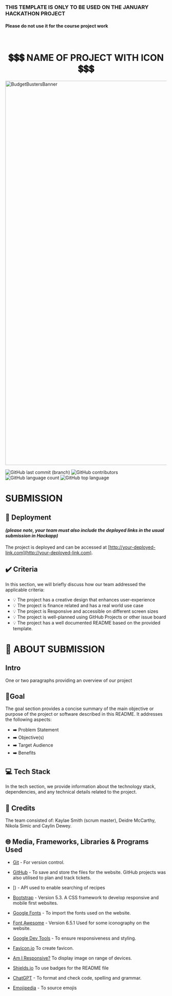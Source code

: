 <h3>THIS TEMPLATE IS ONLY TO BE USED ON THE JANUARY HACKATHON PROJECT</h3>
<h4>Please do not use it for the course project work</h4>
<br>
<h1 align="center"><strong>💲💲💲 NAME OF PROJECT WITH ICON 💲💲💲</strong>

</h1>

<img src="https://res.cloudinary.com/djdefbnij/image/upload/v1705314715/Hackathons/Screenshot_2024-01-15_at_10.27.38_rc7lor.png" alt="BudgetBustersBanner" width="1200"/>

![GitHub last commit (branch)](https://img.shields.io/github/last-commit/Kaylaesmith1/budget_busters/main)
![GitHub contributors](https://img.shields.io/github/contributors/Kaylaesmith1/budget_busters)
![GitHub language count](https://img.shields.io/github/languages/count/Kaylaesmith1/budget_busters)
![GitHub top language](https://img.shields.io/github/languages/top/Kaylaesmith1/budget_busters)

# SUBMISSION
## 🚀 Deployment
#### _(please note, your team must also include the deployed links in the usual submission in Hackapp)_
The project is deployed and can be accessed at [http://your-deployed-link.com](http://your-deployed-link.com).

## ✔️ Criteria
In this section, we will briefly discuss how our team addressed the applicable criteria:

- 💡 The project has a creative design that enhances user-experience
- 💡 The project is finance related and has a real world use case
- 💡 The project is Responsive and accessible on different screen sizes
- 💡 The project is well-planned using GitHub Projects or other issue board
- 💡 The project has a well documented README based on the provided template.

# 📮 ABOUT SUBMISSION
## Intro
One or two paragraphs providing an overview of our project

## 🎯Goal
The goal section provides a concise summary of the main objective or purpose of the project or software described in this README. It addresses the following aspects:

- ➡️ Problem Statement
- ➡️ Objective(s)
- ➡️ Target Audience
- ➡️ Benefits

## 💻 Tech Stack
In the tech section, we provide information about the technology stack, dependencies, and any technical details related to the project.

## 🙌 Credits
The team consisted of: Kaylae Smith (scrum master), Deidre McCarthy, Nikola Simic and Caylin Dewey.

## 🌐 Media, Frameworks, Libraries & Programs Used

- [Git](https://git-scm.com/) - For version control.

- [GitHub](https://github.com/) - To save and store the files for the website. GitHub projects was also utilised to plan and track tickets.

- [) - API used to enable searching of recipes

- [Bootstrap](https://getbootstrap.com/) - Version 5.3. A CSS framework to develop responsive and mobile first websites.

- [Google Fonts](https://fonts.google.com/) - To import the fonts used on the website.

- [Font Awesome](https://fontawesome.com/) - Version 6.5.1 Used for some iconography on the website.

- [Google Dev Tools](https://developer.chrome.com/docs/devtools/) - To ensure responsiveness and styling.

- [Favicon.io](https://favicon.io/) To create favicon.

- [Am I Responsive?](http://ami.responsivedesign.is/) To display image on range of devices.

- [Shields.io](https://shields.io/) To use badges for the README file

- [ChatGPT](https://chat.openai.com/) - To format and check code, spelling and grammar.

- [Emojipedia](https://emojipedia.org/) - To source emojis

